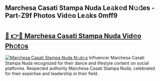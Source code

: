 ## Marchesa Casati Stampa Nuda Le𝚊k𝚎d N𝚞𝚍es - Part-Z9f Photos Vid𝚎o Le𝚊ks 0mff9

# <h2><a href="http://fbed049.evod.top/?m=Marchesa+Casati+Stampa+Nuda">🔗 👉🔴 Marchesa Casati Stampa Nuda Vid𝚎o Ph𝚘t𝚘s</a></h2>

[![Marchesa Casati Stampa Nuda N𝚞d𝚎s](https://i.imgur.com/8V9OHl7.gif)](http://fbed049.evod.top/?m=Marchesa+Casati+Stampa+Nuda)
Influencer Marchesa Casati Stampa Nuda recognized for their dance and lifestyle content on social platforms. Respected authority Marchesa Casati Stampa Nuda, celebrated for their expertise and leadership in their field. 
